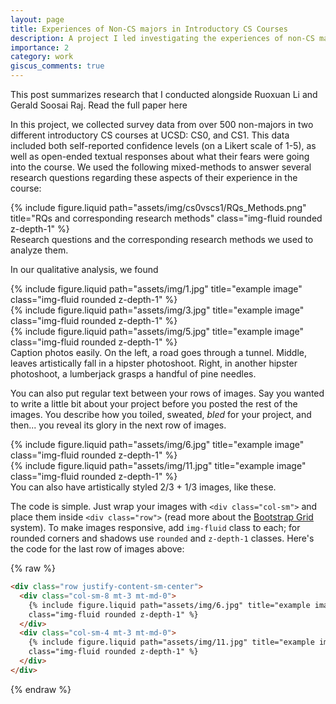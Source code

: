```yaml
---
layout: page
title: Experiences of Non-CS majors in Introductory CS Courses
description: A project I led investigating the experiences of non-CS majors in two different large introductory CS courses at UCSD
importance: 2
category: work
giscus_comments: true
---
```


This post summarizes research that I conducted alongside Ruoxuan Li and Gerald Soosai Raj. Read the full paper here

In this project, we collected survey data from over 500 non-majors in two different introductory CS courses at UCSD: CS0, and CS1. This data included both self-reported confidence levels (on a Likert scale of 1-5), as well as open-ended textual responses about what their fears were going into the course. We used the following mixed-methods to answer several research questions regarding these aspects of their experience in the course:

<div class="row">
    <div class="col-sm mt-3 mt-md-0">
        {% include figure.liquid path="assets/img/cs0vscs1/RQs_Methods.png" title="RQs and corresponding research methods" class="img-fluid rounded z-depth-1" %}
    </div>
</div>
<div class="caption">
    Research questions and the corresponding research methods we used to analyze them.
</div>

In our qualitative analysis, we found

<div class="row">
    <div class="col-sm mt-3 mt-md-0">
        {% include figure.liquid path="assets/img/1.jpg" title="example image" class="img-fluid rounded z-depth-1" %}
    </div>
    <div class="col-sm mt-3 mt-md-0">
        {% include figure.liquid path="assets/img/3.jpg" title="example image" class="img-fluid rounded z-depth-1" %}
    </div>
    <div class="col-sm mt-3 mt-md-0">
        {% include figure.liquid path="assets/img/5.jpg" title="example image" class="img-fluid rounded z-depth-1" %}
    </div>
</div>
<div class="caption">
    Caption photos easily. On the left, a road goes through a tunnel. Middle, leaves artistically fall in a hipster photoshoot. Right, in another hipster photoshoot, a lumberjack grasps a handful of pine needles.
</div>


You can also put regular text between your rows of images.
Say you wanted to write a little bit about your project before you posted the rest of the images.
You describe how you toiled, sweated, _bled_ for your project, and then... you reveal its glory in the next row of images.

<div class="row justify-content-sm-center">
    <div class="col-sm-8 mt-3 mt-md-0">
        {% include figure.liquid path="assets/img/6.jpg" title="example image" class="img-fluid rounded z-depth-1" %}
    </div>
    <div class="col-sm-4 mt-3 mt-md-0">
        {% include figure.liquid path="assets/img/11.jpg" title="example image" class="img-fluid rounded z-depth-1" %}
    </div>
</div>
<div class="caption">
    You can also have artistically styled 2/3 + 1/3 images, like these.
</div>

The code is simple.
Just wrap your images with `<div class="col-sm">` and place them inside `<div class="row">` (read more about the <a href="https://getbootstrap.com/docs/4.4/layout/grid/">Bootstrap Grid</a> system).
To make images responsive, add `img-fluid` class to each; for rounded corners and shadows use `rounded` and `z-depth-1` classes.
Here's the code for the last row of images above:

{% raw %}

```html
<div class="row justify-content-sm-center">
  <div class="col-sm-8 mt-3 mt-md-0">
    {% include figure.liquid path="assets/img/6.jpg" title="example image"
    class="img-fluid rounded z-depth-1" %}
  </div>
  <div class="col-sm-4 mt-3 mt-md-0">
    {% include figure.liquid path="assets/img/11.jpg" title="example image"
    class="img-fluid rounded z-depth-1" %}
  </div>
</div>
```

{% endraw %}
